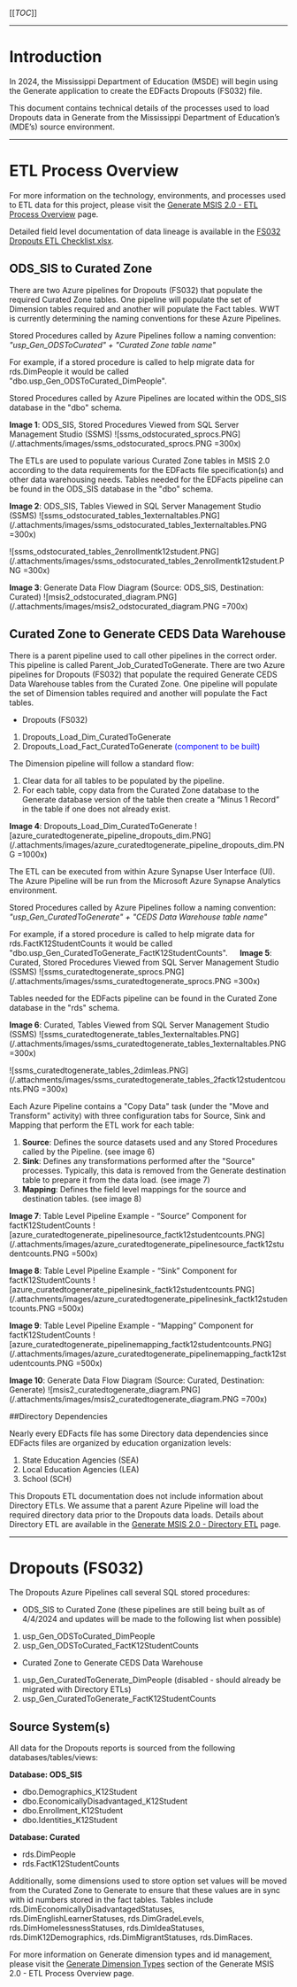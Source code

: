 [[_TOC_]]

---
# Introduction

In 2024, the Mississippi Department of Education (MSDE) will begin using the Generate application to create the EDFacts Dropouts (FS032) file.

This document contains technical details of the processes used to load Dropouts data in Generate from the Mississippi Department of Education’s (MDE’s) source environment.

---
# ETL Process Overview

For more information on the technology, environments, and processes used to ETL data for this project, please visit the [Generate MSIS 2.0 - ETL Process Overview](/Generate-MSIS-2.0-%2D-ETL-Process-Overview) page.

Detailed field level documentation of data lineage is available in the [FS032 Dropouts ETL Checklist.xlsx](https://example.link.sharepoint).


## ODS_SIS to Curated Zone

There are two Azure pipelines for Dropouts (FS032) that populate the required Curated Zone tables. One pipeline will populate the set of Dimension tables required and another will populate the Fact tables. WWT is currently determining the naming conventions for these Azure Pipelines.

Stored Procedures called by Azure Pipelines follow a naming convention:
_"usp_Gen_ODSToCurated" + "Curated Zone table name"_

For example, if a stored procedure is called to help migrate data for rds.DimPeople it would be called "dbo.usp_Gen_ODSToCurated_DimPeople".

Stored Procedures called by Azure Pipelines are located within the ODS_SIS database in the "dbo" schema.

**Image 1**: ODS_SIS, Stored Procedures Viewed from SQL Server Management Studio (SSMS)
![ssms_odstocurated_sprocs.PNG](/.attachments/images/ssms_odstocurated_sprocs.PNG =300x)

The ETLs are used to populate various Curated Zone tables in MSIS 2.0 according to the data requirements for the EDFacts file specification(s) and other data warehousing needs. Tables needed for the EDFacts pipeline can be found in the ODS_SIS database in the "dbo" schema.

**Image 2**: ODS_SIS, Tables Viewed in SQL Server Management Studio (SSMS)
![ssms_odstocurated_tables_1externaltables.PNG](/.attachments/images/ssms_odstocurated_tables_1externaltables.PNG =300x)

![ssms_odstocurated_tables_2enrollmentk12student.PNG](/.attachments/images/ssms_odstocurated_tables_2enrollmentk12student.PNG =300x)

**Image 3**: Generate Data Flow Diagram (Source: ODS_SIS, Destination: Curated)
![msis2_odstocurated_diagram.PNG](/.attachments/images/msis2_odstocurated_diagram.PNG =700x)

## Curated Zone to Generate CEDS Data Warehouse

There is a parent pipeline used to call other pipelines in the correct order. This pipeline is called Parent_Job_CuratedToGenerate. There are two Azure pipelines for Dropouts (FS032) that populate the required Generate CEDS Data Warehouse tables from the Curated Zone. One pipeline will populate the set of Dimension tables required and another will populate the Fact tables.

- Dropouts (FS032) 
1. Dropouts_Load_Dim_CuratedToGenerate
1. Dropouts_Load_Fact_CuratedToGenerate <font color="blue">(component to be built)</font>

The Dimension pipeline will follow a standard flow: 
1. Clear data for all tables to be populated by the pipeline.
1. For each table, copy data from the Curated Zone database to the Generate database version of the table then create a “Minus 1 Record” in the table if one does not already exist. 

**Image 4**: Dropouts_Load_Dim_CuratedToGenerate
![azure_curatedtogenerate_pipeline_dropouts_dim.PNG](/.attachments/images/azure_curatedtogenerate_pipeline_dropouts_dim.PNG =1000x)

The ETL can be executed from within Azure Synapse User Interface (UI). The Azure Pipeline will be run from the Microsoft Azure Synapse Analytics environment.

Stored Procedures called by Azure Pipelines follow a naming convention:
_"usp_Gen_CuratedToGenerate" + "CEDS Data Warehouse table name"_

For example, if a stored procedure is called to help migrate data for rds.FactK12StudentCounts it would be called "dbo.usp_Gen_CuratedToGenerate_FactK12StudentCounts".
 
**Image 5**: Curated, Stored Procedures Viewed from SQL Server Management Studio (SSMS)
![ssms_curatedtogenerate_sprocs.PNG](/.attachments/images/ssms_curatedtogenerate_sprocs.PNG =300x)
 
Tables needed for the EDFacts pipeline can be found in the Curated Zone database in the "rds" schema.

**Image 6**: Curated, Tables Viewed from SQL Server Management Studio (SSMS)
![ssms_curatedtogenerate_tables_1externaltables.PNG](/.attachments/images/ssms_curatedtogenerate_tables_1externaltables.PNG =300x)

![ssms_curatedtogenerate_tables_2dimleas.PNG](/.attachments/images/ssms_curatedtogenerate_tables_2factk12studentcounts.PNG =300x)

Each Azure Pipeline contains a "Copy Data" task (under the "Move and Transform" activity) with three configuration tabs for Source, Sink and Mapping that perform the ETL work for each table:  
1. **Source**: Defines the source datasets used and any Stored Procedures called by the Pipeline. (see image 6)
1. **Sink**: Defines any transformations performed after the "Source" processes. Typically, this data is removed from the Generate destination table to prepare it from the data load. (see image 7)
1. **Mapping**: Defines the field level mappings for the source and destination tables. (see image 8)

**Image 7**: Table Level Pipeline Example - “Source” Component for factK12StudentCounts
![azure_curatedtogenerate_pipelinesource_factk12studentcounts.PNG](/.attachments/images/azure_curatedtogenerate_pipelinesource_factk12studentcounts.PNG =500x)

**Image 8**: Table Level Pipeline Example - “Sink” Component for factK12StudentCounts
![azure_curatedtogenerate_pipelinesink_factk12studentcounts.PNG](/.attachments/images/azure_curatedtogenerate_pipelinesink_factk12studentcounts.PNG =500x)
 
**Image 9**: Table Level Pipeline Example - “Mapping” Component for factK12StudentCounts
![azure_curatedtogenerate_pipelinemapping_factk12studentcounts.PNG](/.attachments/images/azure_curatedtogenerate_pipelinemapping_factk12studentcounts.PNG =500x)

**Image 10**: Generate Data Flow Diagram (Source: Curated, Destination: Generate)
![msis2_curatedtogenerate_diagram.PNG](/.attachments/images/msis2_curatedtogenerate_diagram.PNG =700x)

##Directory Dependencies  

Nearly every EDFacts file has some Directory data dependencies since EDFacts files are organized by education organization levels: 
1. State Education Agencies (SEA)
1. Local Education Agencies (LEA)
1. School (SCH)

This Dropouts ETL documentation does not include information about Directory ETLs. We assume that a parent Azure Pipeline will load the required directory data prior to the Dropouts data loads. Details about Directory ETL are available in the [Generate MSIS 2.0 - Directory ETL](/Generate-MSIS-2.0-%2D-Directory-ETL) page.

---
# Dropouts (FS032)

The Dropouts Azure Pipelines call several SQL stored procedures:
- ODS_SIS to Curated Zone (these pipelines are still being built as of 4/4/2024 and updates will be made to the following list when possible)
1. usp_Gen_ODSToCurated_DimPeople
1. usp_Gen_ODSToCurated_FactK12StudentCounts
- Curated Zone to Generate CEDS Data Warehouse
1. usp_Gen_CuratedToGenerate_DimPeople (disabled - should already be migrated with Directory ETLs)
1. usp_Gen_CuratedToGenerate_FactK12StudentCounts
## Source System(s)
All data for the Dropouts reports is sourced from the following databases/tables/views:

**Database: ODS_SIS**
- dbo.Demographics_K12Student
- dbo.EconomicallyDisadvantaged_K12Student
- dbo.Enrollment_K12Student
- dbo.Identities_K12Student

**Database: Curated**
- rds.DimPeople
- rds.FactK12StudentCounts

Additionally, some dimensions used to store option set values will be moved from the Curated Zone to Generate to ensure that these values are in sync with id numbers stored in the fact tables. Tables include rds.DimEconomicallyDisadvantagedStatuses, rds.DimEnglishLearnerStatuses, rds.DimGradeLevels, rds.DimHomelessnessStatuses, rds.DimIdeaStatuses, rds.DimK12Demographics, rds.DimMigrantStatuses, rds.DimRaces.

For more information on Generate dimension types and id management, please visit the [Generate Dimension Types](/Generate-MSIS-2.0-%2D-ETL-Process-Overview#generate-dimension-types) section of the Generate MSIS 2.0 - ETL Process Overview page.
